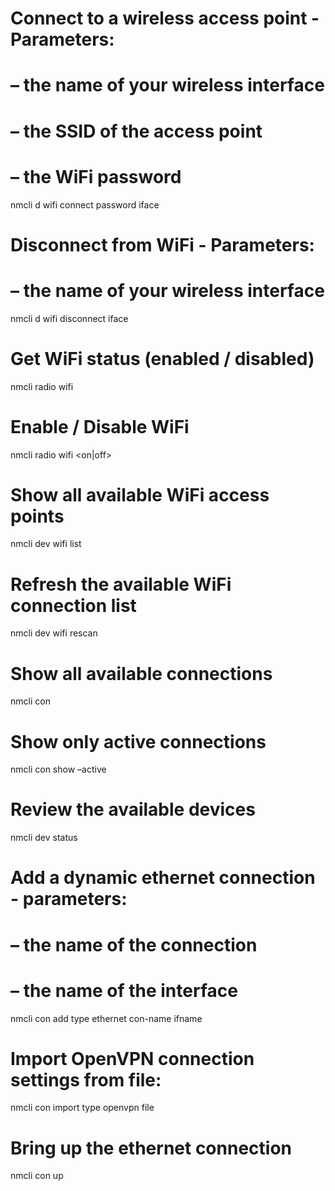 Connect to a wireless access point - Parameters:
================================================

– the name of your wireless interface
=====================================

– the SSID of the access point
==============================

– the WiFi password
===================

nmcli d wifi connect password iface

Disconnect from WiFi - Parameters:
==================================

– the name of your wireless interface
=====================================

nmcli d wifi disconnect iface

Get WiFi status (enabled / disabled)
====================================

nmcli radio wifi

Enable / Disable WiFi
=====================

nmcli radio wifi &lt;on|off&gt;

Show all available WiFi access points
=====================================

nmcli dev wifi list

Refresh the available WiFi connection list
==========================================

nmcli dev wifi rescan

Show all available connections
==============================

nmcli con

Show only active connections
============================

nmcli con show –active

Review the available devices
============================

nmcli dev status

Add a dynamic ethernet connection - parameters:
===============================================

– the name of the connection
============================

– the name of the interface
===========================

nmcli con add type ethernet con-name ifname

Import OpenVPN connection settings from file:
=============================================

nmcli con import type openvpn file

Bring up the ethernet connection
================================

nmcli con up
